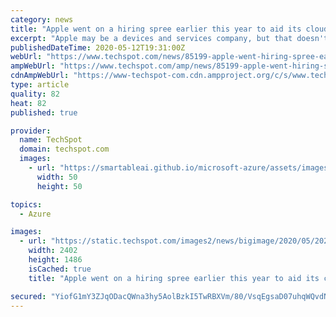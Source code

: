 ```yaml
---
category: news
title: "Apple went on a hiring spree earlier this year to aid its cloud efforts"
excerpt: "Apple may be a devices and services company, but that doesn't mean it isn't looking to explore other areas of computing like augmented reality, and, as of late, cloud computing."
publishedDateTime: 2020-05-12T19:31:00Z
webUrl: "https://www.techspot.com/news/85199-apple-went-hiring-spree-earlier-year-aid-cloud.html"
ampWebUrl: "https://www.techspot.com/amp/news/85199-apple-went-hiring-spree-earlier-year-aid-cloud.html"
cdnAmpWebUrl: "https://www-techspot-com.cdn.ampproject.org/c/s/www.techspot.com/amp/news/85199-apple-went-hiring-spree-earlier-year-aid-cloud.html"
type: article
quality: 82
heat: 82
published: true

provider:
  name: TechSpot
  domain: techspot.com
  images:
    - url: "https://smartableai.github.io/microsoft-azure/assets/images/organizations/techspot.com-50x50.jpg"
      width: 50
      height: 50

topics:
  - Azure

images:
  - url: "https://static.techspot.com/images2/news/bigimage/2020/05/2020-05-12-image-25.jpg"
    width: 2402
    height: 1486
    isCached: true
    title: "Apple went on a hiring spree earlier this year to aid its cloud efforts"

secured: "YiofG1mY3ZJqODacQWna3hy5AolBzkI5TwRBXVm/80/VsqEgsaD07uhqWQvdNGmCDunjPmL/JPQLk2Ks0IhU1d04GPhatw6bfgMBDiiCyv6Dfoc3hMfJHiFuA4QZ+oyJZtK5zUs46eixs1Mr2JrUmu4nFBtv/cf+erpFUylOBWC/sBseO7LJd+NhtgGQwxNkYJK1YgWLSMEg8nW5fwxjeRNXpyrxBZG7TCO0OURdmLZymTelKkoWV/TZYtkP+7s8DzBs+so0PIk3fCDAbxCQGzKcDUd/wbxPBdKfvxWQy/ACh/AdHg4CEPwDDrMs32L8;hAwKbq2ELmGuSxgQHyVxKQ=="
---
```


